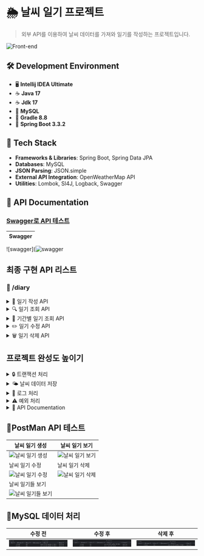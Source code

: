 # 🌦️ 날씨 일기 프로젝트

 > 외부 API를 이용하여 날씨 데이터를 가져와 일기를 작성하는 프로젝트입니다.

![Front-end](https://skillicons.dev/icons?i=idea,java,mysql,gradle,spring,git)<br>

## 🛠️ Development Environment
- 🖥️ **Intellij IDEA Ultimate**
- ☕ **Java 17**
- ☕ **Jdk 17**
- 🐬 **MySQL**
- 🔧 **Gradle 8.8**
- 🌱 **Spring Boot 3.3.2**

## 🧰 Tech Stack
- **Frameworks & Libraries**: Spring Boot, Spring Data JPA
- **Databases**: MySQL
- **JSON Parsing**: JSON.simple
- **External API Integration**: OpenWeatherMap API
- **Utilities**: Lombok, Sl4J, Logback, Swagger

## 📖 API Documentation 
### [Swagger로 API 테스트](http://localhost:8080/swagger-ui/index.html)


|Swagger|
|------|
![swagger](![swagger](https://github.com/user-attachments/assets/7b4a01b3-864e-4cdd-b962-3415826dbf8e)

## 최종 구현 API 리스트  

### 📘 /diary
<details>
<summary>📝 일기 작성 API</summary>

- **POST** /create/diary
  - `date` parameter로 날짜를 받아주세요. (날짜 형식: yyyy-MM-dd)
  - `text` parameter로 일기 글을 받아주세요.
  - 외부 API에서 받아온 날씨 데이터와 함께 DB에 저장해주세요.
</details>

<details>
<summary>🔍 일기 조회 API</summary>

- **GET** /read/diary
  - `date` parameter로 조회할 날짜를 받아주세요.
  - 해당 날짜의 일기를 List 형태로 반환해주세요.
</details>

<details>
<summary>📅 기간별 일기 조회 API</summary>

- **GET** /read/diaries
  - `startDate`, `endDate` parameter로 조회할 날짜 기간의 시작일과 종료일을 받아주세요.
  - 해당 기간의 일기를 List 형태로 반환해주세요.
</details>

<details>
<summary>✏️ 일기 수정 API</summary>

- **PUT** /update/diary
  - `date` parameter로 수정할 날짜를 받아주세요.
  - `text` parameter로 수정할 새 일기 글을 받아주세요.
  - 해당 날짜의 첫 번째 일기 글을 새로 받아온 일기 글로 수정해주세요.
</details>

<details>
<summary>🗑️ 일기 삭제 API</summary>

- **DELETE** /delete/diary
  - `date` parameter로 삭제할 날짜를 받아주세요.
  - 해당 날짜의 모든 일기를 지워주세요.
</details>

## 프로젝트 완성도 높이기  
<details>
<summary>🔒 트랜잭션 처리</summary>

- DB와 관련된 함수들을 트랜잭션 처리
</details>

<details>
<summary>🌤️ 날씨 데이터 저장</summary>

- 매일 새벽 1시에 날씨 데이터를 외부 API에서 받아 DB에 저장해두는 로직 구현
</details>

<details>
<summary>📝 로그 처리</summary>

- Logback을 이용하여 프로젝트에 로그처리
</details>

<details>
<summary>⚠️ 예외 처리</summary>

- ExceptionHandler를 이용한 예외처리
</details>

<details>
<summary>📑 API Documentation</summary>

- Swagger를 이용하여 API Documentation을 작성
</details>

## 📮PostMan API 테스트

| 날씨 일기 생성   | 날씨 일기 보기   |
|------------------|------------------|
| ![날씨 일기 생성](https://github.com/user-attachments/assets/b05bc406-929f-43cb-a63b-4bd374c5ff33) | ![날씨 일기 보기](https://github.com/user-attachments/assets/fed0c88a-a314-4406-862f-824b246f5ec1) |
| 날씨 일기 수정   | 날씨 일기 삭제   |
| ![날씨 일기 수정](https://github.com/user-attachments/assets/ed0bf968-0294-4e25-82fb-e8ab03ce64d5) | ![날씨 일기 삭제](https://github.com/user-attachments/assets/9db7d54c-d327-44e7-a244-3740ef0ffed0) |
| 날씨 일기들 보기 |
| ![날씨 일기들 보기](https://github.com/user-attachments/assets/2bce9848-2166-40d0-92db-0d12128f9150) |

## 🐬MySQL 데이터 처리

| 수정 전 | 수정 후 | 삭제 후 |
|---------|---------|---------|
| ![new repo](/src/images/수정전.png) | ![new repo](src/images/수정후.png) | ![new repo](src/images/삭제후.png) |
